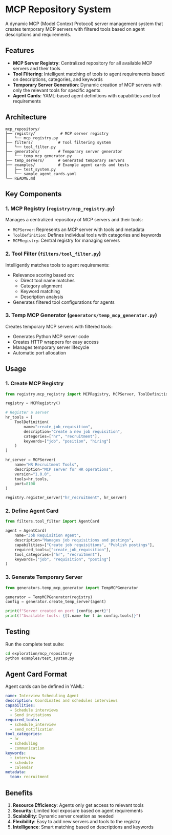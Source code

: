 # MCP Repository System

A dynamic MCP (Model Context Protocol) server management system that creates temporary MCP servers with filtered tools based on agent descriptions and requirements.

## Features

- **MCP Server Registry**: Centralized repository for all available MCP servers and their tools
- **Tool Filtering**: Intelligent matching of tools to agent requirements based on descriptions, categories, and keywords
- **Temporary Server Generation**: Dynamic creation of MCP servers with only the relevant tools for specific agents
- **Agent Cards**: YAML-based agent definitions with capabilities and tool requirements

## Architecture

```
mcp_repository/
├── registry/           # MCP server registry
│   └── mcp_registry.py
├── filters/           # Tool filtering system
│   └── tool_filter.py
├── generators/        # Temporary server generator
│   └── temp_mcp_generator.py
├── temp_servers/      # Generated temporary servers
├── examples/          # Example agent cards and tests
│   ├── test_system.py
│   └── sample_agent_cards.yaml
└── README.md
```

## Key Components

### 1. MCP Registry (`registry/mcp_registry.py`)

Manages a centralized repository of MCP servers and their tools:

- `MCPServer`: Represents an MCP server with tools and metadata
- `ToolDefinition`: Defines individual tools with categories and keywords
- `MCPRegistry`: Central registry for managing servers

### 2. Tool Filter (`filters/tool_filter.py`)

Intelligently matches tools to agent requirements:

- Relevance scoring based on:
  - Direct tool name matches
  - Category alignment
  - Keyword matching
  - Description analysis
- Generates filtered tool configurations for agents

### 3. Temp MCP Generator (`generators/temp_mcp_generator.py`)

Creates temporary MCP servers with filtered tools:

- Generates Python MCP server code
- Creates HTTP wrappers for easy access
- Manages temporary server lifecycle
- Automatic port allocation

## Usage

### 1. Create MCP Registry

```python
from registry.mcp_registry import MCPRegistry, MCPServer, ToolDefinition

registry = MCPRegistry()

# Register a server
hr_tools = [
    ToolDefinition(
        name="create_job_requisition",
        description="Create a new job requisition",
        categories=["hr", "recruitment"],
        keywords=["job", "position", "hiring"]
    )
]

hr_server = MCPServer(
    name="HR Recruitment Tools",
    description="MCP server for HR operations",
    version="1.0.0",
    tools=hr_tools,
    port=8100
)

registry.register_server("hr_recruitment", hr_server)
```

### 2. Define Agent Card

```python
from filters.tool_filter import AgentCard

agent = AgentCard(
    name="Job Requisition Agent",
    description="Manages job requisitions and postings",
    capabilities=["Create job requisitions", "Publish postings"],
    required_tools=["create_job_requisition"],
    tool_categories=["hr", "recruitment"],
    keywords=["job", "requisition", "posting"]
)
```

### 3. Generate Temporary Server

```python
from generators.temp_mcp_generator import TempMCPGenerator

generator = TempMCPGenerator(registry)
config = generator.create_temp_server(agent)

print(f"Server created on port {config.port}")
print(f"Available tools: {[t.name for t in config.tools]}")
```

## Testing

Run the complete test suite:

```bash
cd exploration/mcp_repository
python examples/test_system.py
```

## Agent Card Format

Agent cards can be defined in YAML:

```yaml
name: Interview Scheduling Agent
description: Coordinates and schedules interviews
capabilities:
  - Schedule interviews
  - Send invitations
required_tools:
  - schedule_interview
  - send_notification
tool_categories:
  - hr
  - scheduling
  - communication
keywords:
  - interview
  - schedule
  - calendar
metadata:
  team: recruitment
```

## Benefits

1. **Resource Efficiency**: Agents only get access to relevant tools
2. **Security**: Limited tool exposure based on agent requirements
3. **Scalability**: Dynamic server creation as needed
4. **Flexibility**: Easy to add new servers and tools to the registry
5. **Intelligence**: Smart matching based on descriptions and keywords